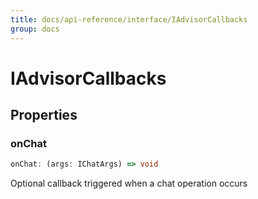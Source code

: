 ```yaml
---
title: docs/api-reference/interface/IAdvisorCallbacks
group: docs
---
```


# IAdvisorCallbacks

## Properties

### onChat

```ts
onChat: (args: IChatArgs) => void
```

Optional callback triggered when a chat operation occurs
